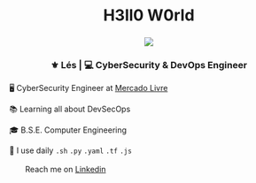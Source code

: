 <div align="center">
  <h1> H3ll0 W0rld </h1>
</div>
<div align="center">
  <h3><img src="https://c.tenor.com/pBrzvwLzbwoAAAAi/hacking-hack.gif"></h3>
</div>

<div align="center">
<h3> ⚜️ Lés | 💻 CyberSecurity & DevOps Engineer </h3> 
</div>

🖥️ CyberSecurity Engineer at [Mercado Livre](https://www.mercadolivre.com.br/)

📚 Learning all about DevSecOps 

🎓 B.S.E. Computer Engineering

📎 I use daily `.sh` `.py` `.yaml` `.tf` `.js`


<a href="https://www.linkedin.com/in/lis-azevedo/"><img height="17" src="https://raw.githubusercontent.com/trinwin/trinwin/master/icons/linkedin.png?raw=true"></a>&nbsp;&nbsp; Reach me on [Linkedin](https://www.linkedin.com/in/lis-azevedo/)
